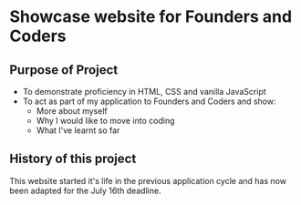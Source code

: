 # Showcase website for Founders and Coders

## Purpose of Project
* To demonstrate proficiency in HTML, CSS and vanilla JavaScript
* To act as part of my application to Founders and Coders and show:
  * More about myself
  * Why I would like to move into coding
  * What I've learnt so far

## History of this project
This website started it's life in the previous application cycle and has now been adapted for the July 16th deadline.